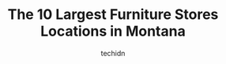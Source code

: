 ---
layout: ampstory
image: https://i0.wp.com/paketmu.com/wp-content/uploads/2023/06/madison-creek-furnishings-0-in-montana-1686372056.jpeg?resize=640,853
author: techidn
featured: false
description: Explore the diverse Furniture Store scene in Montana, home to an incredible selection of 10 establishments catering to every taste. Whether youre in search of iconic favorites or undiscover
title: The 10 Largest Furniture Stores Locations in Montana
cover:
   title: The 10 Largest Furniture Stores Locations in Montana
   subtitle: RICKPATE
   background: https://paketmu.com/wp-content/uploads/2023/06/madison-creek-furnishings-0-in-montana-1686372056.jpeg

pages: 
 - layout: thirds
   top: <h1>#1 Furniture Row</h1>
   bottom: "<p>I want to thank sales associate Michael Boris for the great help today 2/11/2023. I was looking for a new recliner due to an injury I recently had. I was looking for a co</p>"
   background: https://paketmu.com/wp-content/uploads/2023/06/madison-creek-furnishings-1-in-montana-1686372057.jpeg
   backgroundblur: true
 - layout: thirds
   top: <h1>#2 Ashley Store</h1>
   bottom: "<p>I needed a lift chair for my sister who was just released from rehab because of a broken hip. I live five hours away, so the salesman (Matt) was able to help me choose th</p>"
   background: https://paketmu.com/wp-content/uploads/2023/06/madison-creek-furnishings-2-in-montana-1686372058.jpeg
   cta:
      link: https://paketmu.com/the-10-largest-furniture-stores-locations-in-montana/
      text: The 10 Largest Furniture Stores Locations in Montana
 - layout: thirds
   top: <h1>#3 Furniture Row</h1>
   bottom: "<p>What an awesome experience!  Expecting to have sales pressure from the time we walked into the door until the time we left, our experience was totally opposite. From the </p>"
   background: https://paketmu.com/wp-content/uploads/2023/06/madison-creek-furnishings-3-in-montana-1686372059.jpeg
   cta:
      link: https://paketmu.com/the-10-largest-furniture-stores-locations-in-montana/
      text: The 10 Largest Furniture Stores Locations in Montana
 - layout: thirds
   top: <h1>#4 Conlins Furniture</h1>
   bottom: "<p>1600 North Ave W, Missoula, MT 59801, United States</p>"
   background: https://images.unsplash.com/photo-1534312527009-56c7016453e6?ixlib=rb-4.0.3&ixid=MnwxMjA3fDB8MHxwaG90by1wYWdlfHx8fGVufDB8fHx8&auto=format&fit=crop&w=640&h=853&q=80
   cta:
      link: https://paketmu.com/the-10-largest-furniture-stores-locations-in-montana/
      text: The 10 Largest Furniture Stores Locations in Montana
 - layout: thirds
   top: <h1>#5 Bobcat Home Furnishings Co.</h1>
   bottom: "<p>8440 Huffine Ln, Bozeman, MT 59718, United States</p>"
   background: https://images.unsplash.com/photo-1608501821300-4f99e58bba77?ixlib=rb-4.0.3&ixid=MnwxMjA3fDB8MHxwaG90by1wYWdlfHx8fGVufDB8fHx8&auto=format&fit=crop&w=640&h=853&q=80
   cta:
      link: https://paketmu.com/the-10-largest-furniture-stores-locations-in-montana/
      text: The 10 Largest Furniture Stores Locations in Montana
 - layout: thirds
   top: <h1>#6 World Market</h1>
   bottom: "<p>2226 Tschache Ln, Bozeman, MT 59718, United States</p>"
   background: https://images.unsplash.com/photo-1522441815192-d9f04eb0615c?ixlib=rb-4.0.3&ixid=MnwxMjA3fDB8MHxwaG90by1wYWdlfHx8fGVufDB8fHx8&auto=format&fit=crop&w=640&h=853&q=80
   cta:
      link: https://paketmu.com/the-10-largest-furniture-stores-locations-in-montana/
      text: The 10 Largest Furniture Stores Locations in Montana
 - layout: thirds
   top: <h1>#7 Furniture Row</h1>
   bottom: "<p>1701 Market Pl Dr, Great Falls, MT 59404, United States</p>"
   background: https://images.unsplash.com/photo-1541356665065-22676f35dd40?ixlib=rb-4.0.3&ixid=MnwxMjA3fDB8MHxwaG90by1wYWdlfHx8fGVufDB8fHx8&auto=format&fit=crop&w=640&h=853&q=80
   cta:
      link: https://paketmu.com/the-10-largest-furniture-stores-locations-in-montana/
      text: The 10 Largest Furniture Stores Locations in Montana
 - layout: thirds
   middle: Continue reading...
   background: https://images.unsplash.com/photo-1580610447943-1bfbef5efe07?ixlib=rb-4.0.3&ixid=MnwxMjA3fDB8MHxwaG90by1wYWdlfHx8fGVufDB8fHx8&auto=format&fit=crop&w=640&h=853&q=80
   cta:
      link: https://paketmu.com/the-10-largest-furniture-stores-locations-in-montana/
      text: The 10 Largest Furniture Stores Locations in Montana
      
---
